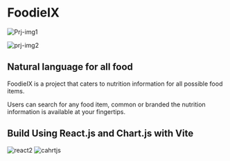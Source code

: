 # FoodieIX

![Prj-img1](https://github.com/Adithej/foodieIX/assets/32978688/23584238-1e56-4449-b662-0b2f9b2fd1b9)

![prj-img2](https://github.com/Adithej/foodieIX/assets/32978688/a9fbb375-67ad-43f9-9dc5-dc4dcae26e46)

## Natural language for all food

FoodieIX is a project that caters to nutrition information for all possible food items.

Users can search for any food item, common or branded the nutrition information is available at your fingertips.

## Build Using React.js and Chart.js with Vite
![react2](https://github.com/Adithej/foodieIX/assets/32978688/78714985-7f60-4797-a9d7-4ae6f02b6720)  ![cahrtjs](https://github.com/Adithej/foodieIX/assets/32978688/b3801b08-7585-4c4b-8922-a81ef2171ae0)
